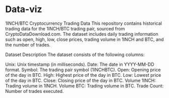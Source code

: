 # Data-viz
1INCH/BTC Cryptocurrency Trading Data
This repository contains historical trading data for the 1INCH/BTC trading pair, sourced from CryptoDataDownload.com. The dataset includes daily trading information such as open, high, low, close prices, trading volume in 1INCH and BTC, and the number of trades.

Dataset Description
The dataset consists of the following columns:

Unix: Unix timestamp (in milliseconds).
Date: The date in YYYY-MM-DD format.
Symbol: The trading pair symbol (1INCHBTC).
Open: Opening price of the day in BTC.
High: Highest price of the day in BTC.
Low: Lowest price of the day in BTC.
Close: Closing price of the day in BTC.
Volume 1INCH: Trading volume in 1INCH.
Volume BTC: Trading volume in BTC.
Trade Count: Number of trades executed.
